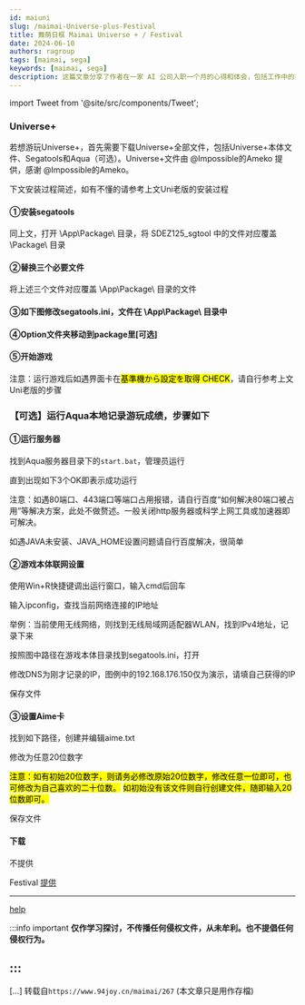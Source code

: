```yaml
---
id: maiuni
slug: /maimai-Universe-plus-Festival
title: 舞萌日框 Maimai Universe + / Festival
date: 2024-06-10
authors: ragroup
tags: [maimai, sega]
keywords: [maimai, sega]
description: 这篇文章分享了作者在一家 AI 公司入职一个月的心得和体会，包括工作中的挑战与成长。
---
```


import Tweet from '@site/src/components/Tweet';

### Universe+

若想游玩Universe+，首先需要下载Universe+全部文件，包括Universe+本体文件、Segatools和Aqua（可选）。Universe+文件由 @Impossible的Ameko 提供，感谢 @Impossible的Ameko。

下文安装过程简述，如有不懂的请参考上文Uni老版的安装过程

#### ①安装segatools

同上文，打开 \App\Package\ 目录，将 SDEZ125_sgtool 中的文件对应覆盖 \Package\ 目录

#### ②替换三个必要文件


将上述三个文件对应覆盖 \App\Package\ 目录的文件

#### ③如下图修改segatools.ini，文件在 \App\Package\ 目录中




#### ④Option文件夹移动到package里[可选]

#### ⑤开始游戏

注意：运行游戏后如遇界面卡在<mark>基準機から設定を取得    CHECK</mark>，请自行参考上文Uni老版的步骤

### 【可选】运行Aqua本地记录游玩成绩，步骤如下

#### ①运行服务器

找到Aqua服务器目录下的`start.bat`，管理员运行



直到出现如下3个OK即表示成功运行

注意：如遇80端口、443端口等端口占用报错，请自行百度“如何解决80端口被占用”等解决方案，此处不做赘述。一般关闭http服务器或科学上网工具或加速器即可解决。

如遇JAVA未安装、JAVA_HOME设置问题请自行百度解决，很简单

#### ②游戏本体联网设置

使用Win+R快捷键调出运行窗口，输入cmd后回车


输入ipconfig，查找当前网络连接的IP地址


举例：当前使用无线网络，则找到无线局域网适配器WLAN，找到IPv4地址，记录下来



按照图中路径在游戏本体目录找到segatools.ini，打开



修改DNS为刚才记录的IP，图例中的192.168.176.150仅为演示，请填自己获得的IP



保存文件

#### ③设置Aime卡

找到如下路径，创建并编辑aime.txt




修改为任意20位数字


<mark>注意：如有初始20位数字，则请务必修改原始20位数字，修改任意一位即可，也可修改为自己喜欢的二十位数。</mark> <mark>如初始没有该文件则自行创建文件，随即输入20位数即可。</mark>

保存文件


#### 下载

不提供

Festival
[提供](https://alist.ragroup.us.kg/terabox4/share/maimai/maimai%20dx%20fiesta)

---
[help](https://github.com/studeent039/blognew/discussions/5#discussion-7512152)

:::info important
__仅作学习探讨，不传播任何侵权文件，从未牟利。也不提倡任何侵权行为。__

:::
---
[…] 转载自`https://www.94joy.cn/maimai/267` (本文章只是用作存檔)
